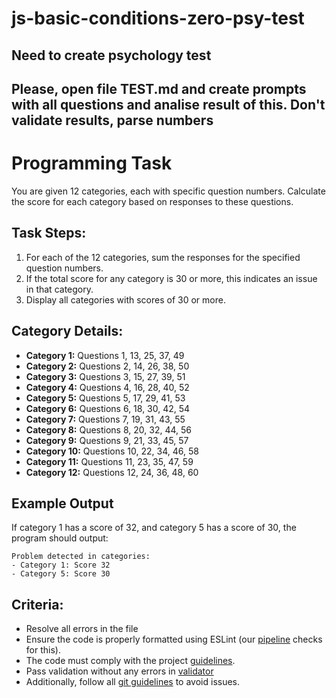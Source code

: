 # js-basic-conditions-zero-psy-test

## Need to create psychology test

## Please, open file TEST.md and create prompts with all questions and analise result of this. Don't validate results, parse numbers

# Programming Task

You are given 12 categories, each with specific question numbers. Calculate the score for each category based on responses to these questions.

## Task Steps:
1. For each of the 12 categories, sum the responses for the specified question numbers.
2. If the total score for any category is 30 or more, this indicates an issue in that category.
3. Display all categories with scores of 30 or more.

## Category Details:
- **Category 1:** Questions 1, 13, 25, 37, 49
- **Category 2:** Questions 2, 14, 26, 38, 50
- **Category 3:** Questions 3, 15, 27, 39, 51
- **Category 4:** Questions 4, 16, 28, 40, 52
- **Category 5:** Questions 5, 17, 29, 41, 53
- **Category 6:** Questions 6, 18, 30, 42, 54
- **Category 7:** Questions 7, 19, 31, 43, 55
- **Category 8:** Questions 8, 20, 32, 44, 56
- **Category 9:** Questions 9, 21, 33, 45, 57
- **Category 10:** Questions 10, 22, 34, 46, 58
- **Category 11:** Questions 11, 23, 35, 47, 59
- **Category 12:** Questions 12, 24, 36, 48, 60

## Example Output
If category 1 has a score of 32, and category 5 has a score of 30, the program should output:
```plaintext
Problem detected in categories:
- Category 1: Score 32
- Category 5: Score 30
```

## Criteria:

- Resolve all errors in the file
- Ensure the code is properly formatted using ESLint (our [pipeline](https://github.com/rammfall-code/guidelines/blob/main/DICTIONARY.md#pipeline-a-pipeline-is-a-sequence-of-automated-steps-that-run-code-checks-it-is-triggered-in-github-after-code-is-pushed-the-pipeline-can-have-three-statuses-pending-checks-are-in-progress-failed-checks-did-not-pass-due-to-issues-like-incorrect-code-errors-or-failed-tests-and-passed-all-checks-were-successful) checks for this).
- The code must comply with the project [guidelines](https://github.com/rammfall-code/guidelines/blob/main/JS.md).
- Pass validation without any errors in [validator](https://validator.w3.org/nu/)
- Additionally, follow all [git guidelines](https://github.com/rammfall-code/guidelines/blob/main/GIT.md) to avoid issues.
